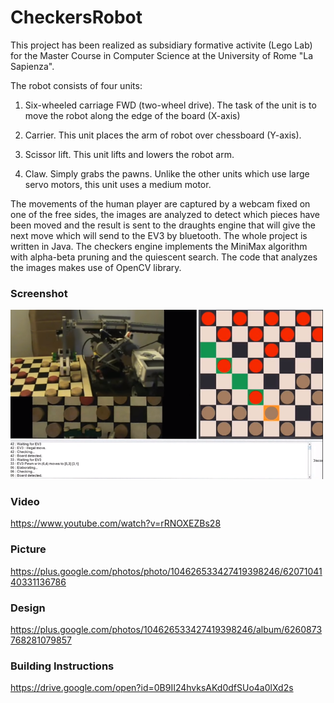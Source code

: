 # CheckersRobot
This project has been realized as subsidiary formative activite (Lego Lab) for the Master Course in Computer Science at the University of Rome "La Sapienza".

The robot consists of four units:

1) Six-wheeled carriage FWD (two-wheel drive). The task of the unit is to move the robot along the edge of the board (X-axis)

2) Carrier. This unit places the arm of robot over chessboard (Y-axis).

3) Scissor lift. This unit lifts and lowers the robot arm.

4) Claw. Simply grabs the pawns. Unlike the other units which use large servo motors, this unit uses a medium motor.

The movements of the human player are captured by a webcam fixed on one of the free sides, the images are analyzed to detect which pieces have been moved and the result is sent to the draughts engine that will give the next move which will send to the EV3 by bluetooth.
The whole project is written in Java. The checkers engine implements the MiniMax algorithm with alpha-beta pruning and the quiescent search. The code that analyzes the images makes use of OpenCV library.

### Screenshot
<img src="screenshot/ev3_checkers_robot.png?raw=true" width="500"/>

### Video
https://www.youtube.com/watch?v=rRNOXEZBs28

### Picture
https://plus.google.com/photos/photo/104626533427419398246/6207104140331136786

### Design
https://plus.google.com/photos/104626533427419398246/album/6260873768281079857

### Building Instructions
https://drive.google.com/open?id=0B9II24hvksAKd0dfSUo4a0lXd2s
